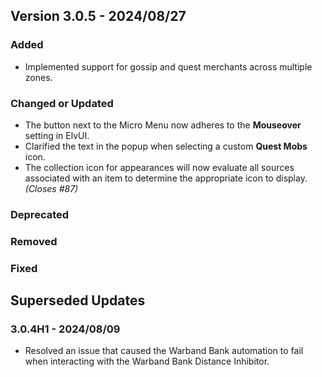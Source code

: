 ## Version 3.0.5 - 2024/08/27

### Added
- Implemented support for gossip and quest merchants across multiple zones.
### Changed or Updated
- The button next to the Micro Menu now adheres to the **Mouseover** setting in ElvUI.
- Clarified the text in the popup when selecting a custom **Quest Mobs** icon.
- The collection icon for appearances will now evaluate all sources associated with an item to determine the appropriate icon to display. _(Closes #87)_
### Deprecated
### Removed
### Fixed

## Superseded Updates
### 3.0.4H1 - 2024/08/09
- Resolved an issue that caused the Warband Bank automation to fail when interacting with the Warband Bank Distance Inhibitor.